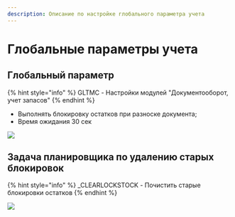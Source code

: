 ```yaml
---
description: Описание по настройке глобального параметра учета
---
```


# Глобальные параметры учета

## Глобальный параметр

{% hint style="info" %}
GLTMC - Настройки модулей "Документооборот, учет запасов"
{% endhint %}

* Выполнять блокировку остатков при разноске документа;
* Время ожидания 30 сек

![](<../../.gitbook/assets/image (151).png>)

## Задача планировщика по удалению старых блокировок

{% hint style="info" %}
\_CLEARLOCKSTOCK - Почистить старые блокировки остатков
{% endhint %}

![](<../../.gitbook/assets/image (20).png>)

## &#x20;
